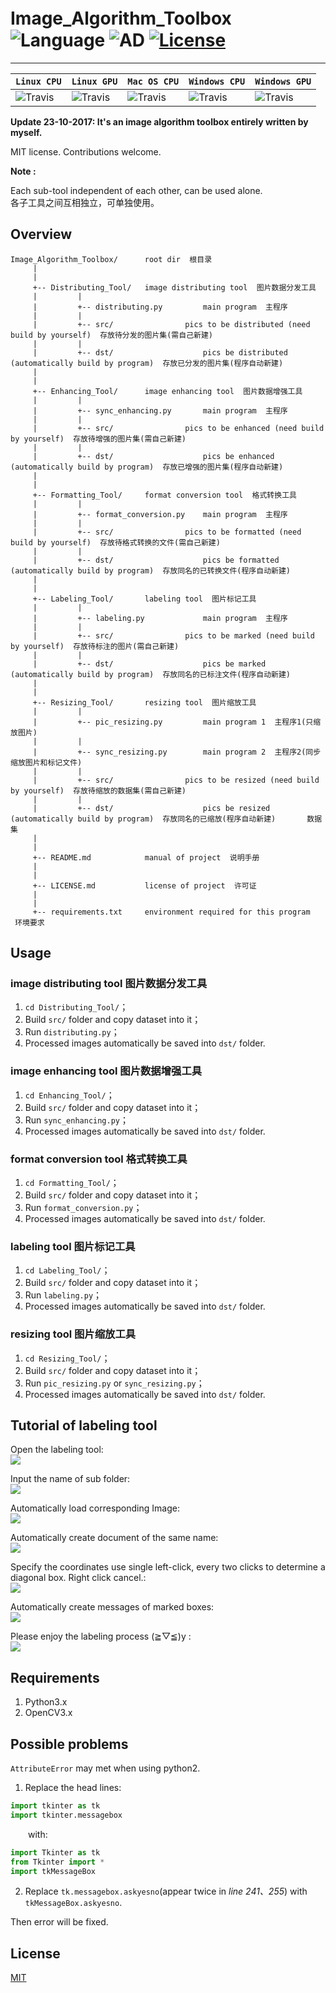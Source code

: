 # Image_Algorithm_Toolbox　 ![Language](https://img.shields.io/badge/language-Python3-orange.svg) ![AD](https://img.shields.io/badge/东半球最好的-图像算法工具箱-ff69b4.svg) [![License](https://img.shields.io/badge/license-MIT-blue.svg)](./LICENSE.md) 


-----------------


| **`Linux CPU`** | **`Linux GPU`** | **`Mac OS CPU`** | **`Windows CPU`** | **`Windows GPU`** | 
|-----------------|---------------------|------------------|-------------------|---------------|
| ![Travis](https://img.shields.io/travis/rust-lang/rust/master.svg) | ![Travis](https://img.shields.io/travis/rust-lang/rust/master.svg) | ![Travis](https://img.shields.io/travis/rust-lang/rust/master.svg) | ![Travis](https://img.shields.io/travis/rust-lang/rust/master.svg) | ![Travis](https://img.shields.io/travis/rust-lang/rust/master.svg) |


**Update 23-10-2017: It's an image algorithm toolbox entirely written by myself.**

MIT license. Contributions welcome.

**Note :**

Each sub-tool independent of each other, can be used alone.<br>
各子工具之间互相独立，可单独使用。

## Overview

    Image_Algorithm_Toolbox/      root dir  根目录
	     |
	     |
	     +-- Distributing_Tool/   image distributing tool  图片数据分发工具
	     |         |
	     |         +-- distributing.py         main program  主程序
	     |         |
	     |         +-- src/         	   pics to be distributed (need build by yourself)  存放待分发的图片集(需自己新建)
	     |         |
	     |         +-- dst/                    pics be distributed (automatically build by program)  存放已分发的图片集(程序自动新建)	     
	     |
	     |
	     +-- Enhancing_Tool/      image enhancing tool  图片数据增强工具
	     |         |
	     |         +-- sync_enhancing.py       main program  主程序
	     |         |
	     |         +-- src/         	   pics to be enhanced (need build by yourself)  存放待增强的图片集(需自己新建)
	     |         |
	     |         +-- dst/                    pics be enhanced (automatically build by program)  存放已增强的图片集(程序自动新建)
	     |
	     |
	     +-- Formatting_Tool/     format conversion tool  格式转换工具
	     |         |
	     |         +-- format_conversion.py    main program  主程序
	     |         |
	     |         +-- src/         	   pics to be formatted (need build by yourself)  存放待格式转换的文件(需自己新建)
	     |         |
	     |         +-- dst/                    pics be formatted (automatically build by program)  存放同名的已转换文件(程序自动新建)
	     |
	     |
	     +-- Labeling_Tool/       labeling tool  图片标记工具
	     |         |
	     |         +-- labeling.py             main program  主程序
	     |         |
	     |         +-- src/         	   pics to be marked (need build by yourself)  存放待标注的图片(需自己新建)
	     |         |
	     |         +-- dst/                    pics be marked (automatically build by program)  存放同名的已标注文件(程序自动新建)
	     |
	     |
	     +-- Resizing_Tool/       resizing tool  图片缩放工具
	     |         |
	     |         +-- pic_resizing.py         main program 1  主程序1(只缩放图片)
	     |         |
	     |         +-- sync_resizing.py        main program 2  主程序2(同步缩放图片和标记文件)
	     |         |
	     |         +-- src/         	   pics to be resized (need build by yourself)  存放待缩放的数据集(需自己新建)
	     |         |
	     |         +-- dst/                    pics be resized (automatically build by program)  存放同名的已缩放(程序自动新建)	    数据集 
	     |
	     |
	     +-- README.md            manual of project  说明手册
	     |
	     |
	     +-- LICENSE.md           license of project  许可证
	     |
	     |
	     +-- requirements.txt     environment required for this program  环境要求

## Usage


### image distributing tool  图片数据分发工具

1. ```cd Distributing_Tool/```；
2. Build ```src/``` folder and copy dataset into it；
3. Run ```distributing.py```；
4. Processed images automatically be saved into ```dst/``` folder.

### image enhancing tool  图片数据增强工具

1. ```cd Enhancing_Tool/```；
2. Build ```src/``` folder and copy dataset into it；
3. Run ```sync_enhancing.py```；
4. Processed images automatically be saved into ```dst/``` folder.

### format conversion tool  格式转换工具

1. ```cd Formatting_Tool/```；
2. Build ```src/``` folder and copy dataset into it；
3. Run ```format_conversion.py```；
4. Processed images automatically be saved into ```dst/``` folder.

### labeling tool  图片标记工具

1. ```cd Labeling_Tool/```；
2. Build ```src/``` folder and copy dataset into it；
3. Run ```labeling.py```；
4. Processed images automatically be saved into ```dst/``` folder.

### resizing tool  图片缩放工具

1. ```cd Resizing_Tool/```；
2. Build ```src/``` folder and copy dataset into it；
3. Run ```pic_resizing.py``` or ```sync_resizing.py```；
4. Processed images automatically be saved into ```dst/``` folder.

## Tutorial of labeling tool

Open the labeling tool:<br>
![](https://github.com/parnec/Labeling_Tool/blob/master/.demo/0.png)

Input the name of sub folder:<br>
![](https://github.com/parnec/Labeling_Tool/blob/master/.demo/2.png)

Automatically load corresponding Image:<br>
![](https://github.com/parnec/Labeling_Tool/blob/master/.demo/3.png)

Automatically create document of the same name:<br>
![](https://github.com/parnec/Labeling_Tool/blob/master/.demo/5.png)

Specify the coordinates use single left-click, every two clicks to determine a diagonal box. Right click cancel.:<br>
![](https://github.com/parnec/Labeling_Tool/blob/master/.demo/4.png)

Automatically create messages of marked boxes:<br>
![](https://github.com/parnec/Labeling_Tool/blob/master/.demo/6.png)

Please enjoy the labeling process (≧▽≦)y :<br>
![](https://github.com/parnec/Labeling_Tool/blob/master/.demo/7.png)


## Requirements

1. Python3.x
2. OpenCV3.x

## Possible problems

```AttributeError``` may met when using python2.

1. Replace the head lines:
```python
import tkinter as tk
import tkinter.messagebox
```
&emsp;&emsp;with:
```python
import Tkinter as tk
from Tkinter import *
import tkMessageBox
```

2. Replace ```tk.messagebox.askyesno```(appear twice in *line 241、255*) with ```tkMessageBox.askyesno```.

Then error will be fixed.

## License

[MIT](https://github.com/parnec/Labeling_tool/blob/master/LICENSE.md)

